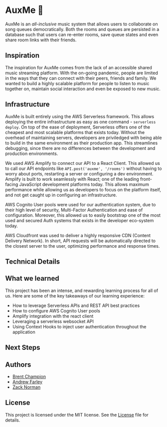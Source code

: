 # AuxMe 🎵

AuxMe is an *all-inclusive* music system that allows users to collaborate on song queues democratically. Both the rooms and queues are persisted in a database such that users can re-enter rooms, save queue states and even share room links with their friends. 

## Inspiration
The inspiration for AuxMe comes from the lack of an accessible shared music streaming platform. With the on-going pandemic, people are limited in the ways that they can connect with their peers, friends and family. We wanted to build a highly scalable platform for people to listen to music together on, maintain social interaction and even be exposed to new music.

## Infrastructure
AuxMe is built entirely using the AWS Serverless framework. This allows deploying the entire infrastructure as easy as one command - `serverless deploy`. On top of the ease of deployment, Serverless offers one of the cheapest and most scalable platforms that exists today. Without the overhead of maintaining servers, developers are priviledged with being able to build in the same environment as their production app. This streamlines debugging, since there are no differences between the development and production environments. 

We used AWS Amplify to connect our API to a React Client. This allowed us to call our API endpoints like `API.post('auxme', '/rooms')` without having to worry about ports, restarting a server or configuring a dev environment. Amplify is built to work seamlessly with React; one of the leading front-facing JavaScript development platforms today. This allows maximum performance while allowing us as developers to focus on the platform itself, and not get caught up in configuring an infrastructure. 

AWS Cognito User pools were used for our authentication system, due to their high level of security, Multi-Factor Authentication and ease of configuration. Moreover, this allowed us to easily bootstrap one of the most used and secured Auth systems that exists in the developer eco-system today. 

AWS Cloudfront was used to deliver a highly responsive CDN (Content Delivery Network). In short, API requests will be automatically directed to the closest server to the user, optimizing performance and response times. 

## Technical Details

## What we learned
This project has been an intense, and rewarding learning process for all of us. Here are some of the key takeaways of our learning experience: 
- How to leverage Serverless APIs and REST API best practices
- How to configure AWS Cognito User pools
- Amplify integration with the react client
- Leveraging a serverless websocket API
- Using Context Hooks to inject user authentication throughout the application

## Next Steps 


## Authors
- [Brent Champion](https://github.com/bchampp)
- [Andrew Farley](https://github.com/and1210)
- [Zack Norman](https://github.com/zacknorman)

## License
This project is licensed under the MIT license. See the [License]('./LICENSE.md') file for details. 
